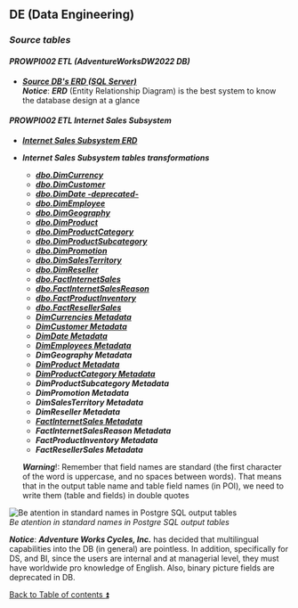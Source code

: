 ## DE (Data Engineering)  

### **_Source tables_**  
 
#### **_PROWPI002 ETL (AdventureWorksDW2022 DB)_**  

- **_[Source DB's ERD (SQL Server)](Source_SQL_Server_DB.md)_**  
**_Notice_**: **_ERD_** (Entity Relationship Diagram) is the best system to know the database design at a glance  

#### **_PROWPI002 ETL Internet Sales Subsystem_**  

- **_[Internet Sales Subsystem ERD](Internet_Sales_Subsystem_ERD.md)_**  

- **_Internet Sales Subsystem tables transformations_**   
  - **_[dbo.DimCurrency](dbo.DimCurrency.md)_**    
  - **_[dbo.DimCustomer](dbo.DimCustomer.md)_**  
  - **_[dbo.DimDate -deprecated-](dbo.DimDate.md)_**  
  - **_[dbo.DimEmployee](dbo.DimEmployee.md)_**  
  - **_[dbo.DimGeography](dbo.DimGeography.md)_**  
  - **_[dbo.DimProduct](dbo.DimProduct.md)_**  
  - **_[dbo.DimProductCategory](dbo.DimProductCategory.md)_**  
  - **_[dbo.DimProductSubcategory](dbo.DimProductSubcategory.md)_**  
  - **_[dbo.DimPromotion](dbo.DimPromotion.md)_**  
  - **_[dbo.DimSalesTerritory](dbo.DimSalesTerritory.md)_**  
  - **_[dbo.DimReseller](dbo.DimReseller.md)_**  
  - **_[dbo.FactInternetSales](dbo.FactInternetSales.md)_**  
  - **_[dbo.FactInternetSalesReason](dbo.FactInternetSalesReason.md)_**  
  - **_[dbo.FactProductInventory](dbo.FactProductInventory.md)_**  
  - **_[dbo.FactResellerSales](dbo.FactResellerSales.md)_**  
  - **_[DimCurrencies Metadata](DimCurrencies_Metadata.md)_**  
  - **_[DimCustomer Metadata](DimCustomer_Metadata.md)_**  
  - **_[DimDate Metadata](DimDate_Metadata.md)_**  
  - **_[DimEmployees Metadata](DimEmployees_Metadata.md)_**  
  - **_DimGeography Metadata_**  
  - **_[DimProduct Metadata](DimProduct_Metadata.md)_**  
  - **_[DimProductCategory Metadata](DimProductCategory_Metadata.md)_**  
  - **_DimProductSubcategory Metadata_**
  - **_DimPromotion Metadata_**  
  - **_DimSalesTerritory Metadata_**  
  - **_DimReseller Metadata_**  
  - **_[FactInternetSales Metadata](FactInternetSales_Metadata.md)_**  
  - **_FactInternetSalesReason Metadata_**
  - **_FactProductInventory Metadata_**
  - **_FactResellerSales Metadata_**

  **_Warning_**!: Remember that field names are standard (the first character of the word is uppercase, and no spaces between words). That means that in the output table name and table field names (in POI), we need to write them (table and fields) in double quotes  

![Be atention in standard names in Postgre SQL output tables](https://i.imgur.com/bHgo76C.png)  
_Be atention in standard names in Postgre SQL output tables_  

**_Notice_**: **_Adventure Works Cycles, Inc._** has decided that multilingual capabilities into the DB (in general) are pointless. In addition, specifically for DS, and BI, since the users are internal and at managerial level, they must have worldwide pro knowledge of English. Also, binary picture fields are deprecated in DB.

[Back to Table of contents :arrow_double_up:](../README.md)